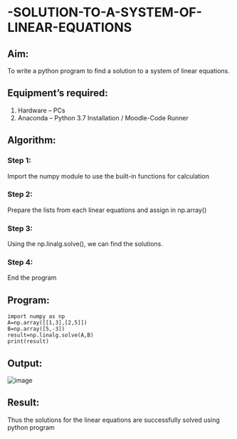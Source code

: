 # -SOLUTION-TO-A-SYSTEM-OF-LINEAR-EQUATIONS
## Aim:
To write a python program to find a solution to a system of linear equations.
## Equipment’s required:
1. 	Hardware – PCs
2. 	Anaconda – Python 3.7 Installation / Moodle-Code Runner
## Algorithm:
### Step 1: 
Import the numpy module to use the built-in functions for calculation
### Step 2: 
Prepare the lists from each linear equations and assign in np.array()
### Step 3: 
Using the np.linalg.solve(), we can find the solutions.
### Step 4: 
End the program
## Program:
```
import numpy as np
A=np.array([[1,3],[2,5]])
B=np.array([5,-3])
result=np.linalg.solve(A,B)
print(result)
```

## Output:
![image](https://user-images.githubusercontent.com/123470785/229993353-5355aec5-cae0-4186-8259-9240a701fb53.png)

## Result: 
Thus the solutions for the linear equations are successfully solved using python program

